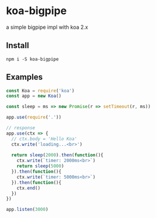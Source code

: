 # koa-bigpipe

a simple bigpipe impl with koa 2.x

## Install

```
npm i -S koa-bigpipe
```

## Examples

```js
const Koa = require('koa')
const app = new Koa()

const sleep = ms => new Promise(r => setTimeout(r, ms))

app.use(require('.'))

// response
app.use(ctx => {
  // ctx.body = 'Hello Koa'
  ctx.write('loading...<br>')
  
  return sleep(2000).then(function(){
    ctx.write(`timer: 2000ms<br>`)
    return sleep(5000)
  }).then(function(){
    ctx.write(`timer: 5000ms<br>`)
  }).then(function(){
    ctx.end()
  })
})

app.listen(3000)
```